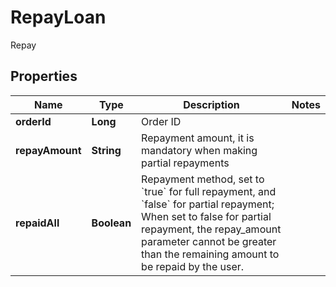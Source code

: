 

# RepayLoan

Repay
## Properties

Name | Type | Description | Notes
------------ | ------------- | ------------- | -------------
**orderId** | **Long** | Order ID | 
**repayAmount** | **String** | Repayment amount, it is mandatory when making partial repayments | 
**repaidAll** | **Boolean** | Repayment method, set to &#x60;true&#x60; for full repayment, and &#x60;false&#x60; for partial repayment; When set to false for partial repayment, the repay_amount parameter cannot be greater than the remaining amount to be repaid by the user.  | 



